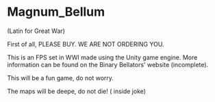 Magnum_Bellum
=============
(Latin for Great War)

First of all, PLEASE BUY. WE ARE NOT ORDERING YOU.

This is an FPS set in WWI made using the Unity game engine. More information can be found on the Binary Bellators' website (incomplete).

This will be a fun game, do not worry.

The maps will be deepe, do not die! ( inside joke)


